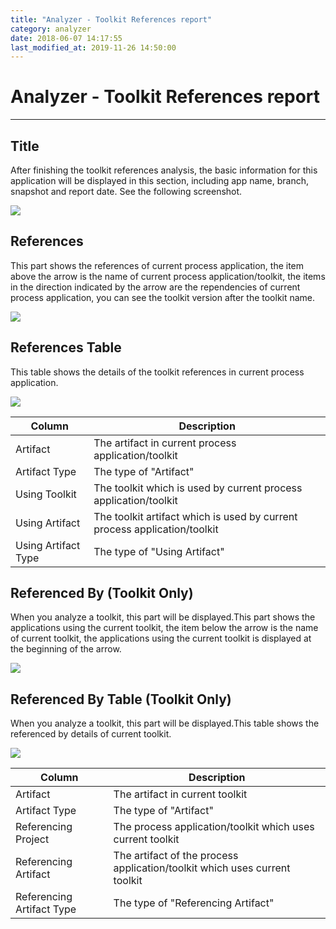 ```yaml
---
title: "Analyzer - Toolkit References report"
category: analyzer
date: 2018-06-07 14:17:55
last_modified_at: 2019-11-26 14:50:00
---
```


# Analyzer - Toolkit References report
***

## Title
   
   After finishing the toolkit references analysis, the basic information for this application will be displayed in this section, including app name, branch, snapshot and report date. See the following screenshot.

   ![][analyzer_toolkit_references_report_title]

  
## References 

   This part shows the references of current process application, the item above the arrow is the name of current process application/toolkit, the items in the direction indicated by the arrow are the rependencies of current process application, you can see the toolkit version after the toolkit name. 

   ![][analyzer_toolkit_references_report_references]

## References Table

   This table shows the details of the toolkit references in current process application.

   ![][analyzer_toolkit_references_report_references_table]

   |   Column                    | Description               |
   | --------------------------- |---------------------------|
   | Artifact                    |The artifact in current process application/toolkit|
   | Artifact Type               |The type of "Artifact"|
   | Using Toolkit               |The toolkit which is used by current process application/toolkit|
   | Using Artifact              |The toolkit artifact which is used by current process application/toolkit|
   | Using Artifact Type         |The type of "Using Artifact"|
  

## Referenced By (Toolkit Only)

   When you analyze a toolkit, this part will be displayed.This part shows the applications using the current toolkit, the item below the arrow is the name of current toolkit, the applications using the current toolkit is displayed at the beginning of the arrow. 

   ![][analyzer_toolkit_references_report_referenced_by]

## Referenced By Table (Toolkit Only)

   When you analyze a toolkit, this part will be displayed.This table shows the referenced by details of current toolkit.

   ![][analyzer_toolkit_references_report_referenced_by_report]

   |   Column                    | Description               |
   | --------------------------- |---------------------------|
   | Artifact                    |The artifact in current toolkit|
   | Artifact Type               |The type of "Artifact"|
   | Referencing Project         |The process application/toolkit which uses current toolkit|
   | Referencing Artifact        |The artifact of the process application/toolkit which uses current toolkit|
   | Referencing Artifact Type   |The type of "Referencing Artifact"|



[analyzer_toolkit_references_report_title]: ../images/analyzer/analyzer_toolkit_references_report_title.png
[analyzer_toolkit_references_report_references]: ../images/analyzer/analyzer_toolkit_references_report_references.png
[analyzer_toolkit_references_report_references_table]: ../images/analyzer/analyzer_toolkit_references_report_references_table.png
[analyzer_toolkit_references_report_referenced_by]: ../images/analyzer/analyzer_toolkit_references_report_referenced_by.png
[analyzer_toolkit_references_report_referenced_by_report]: ../images/analyzer/analyzer_toolkit_references_report_referenced_by_report.png

